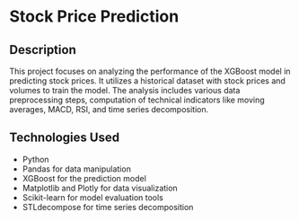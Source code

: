 # Stock Price Prediction

## Description
This project focuses on analyzing the performance of the XGBoost model in predicting stock prices. It utilizes a historical dataset with stock prices and volumes to train the model. The analysis includes various data preprocessing steps, computation of technical indicators like moving averages, MACD, RSI, and time series decomposition.

## Technologies Used
- Python
- Pandas for data manipulation
- XGBoost for the prediction model
- Matplotlib and Plotly for data visualization
- Scikit-learn for model evaluation tools
- STLdecompose for time series decomposition

